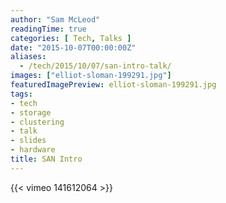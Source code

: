 ```yaml
---
author: "Sam McLeod"
readingTime: true
categories: [ Tech, Talks ]
date: "2015-10-07T00:00:00Z"
aliases:
  - /tech/2015/10/07/san-intro-talk/
images: ["elliot-sloman-199291.jpg"]
featuredImagePreview: elliot-sloman-199291.jpg
tags:
- tech
- storage
- clustering
- talk
- slides
- hardware
title: SAN Intro
---
```


{{< vimeo 141612064 >}}
